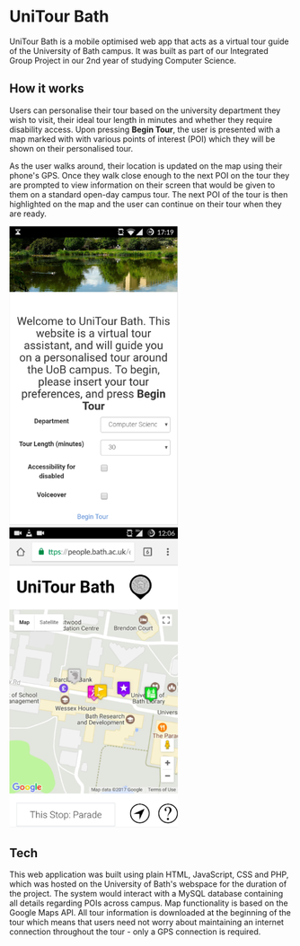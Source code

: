 # UniTour Bath

UniTour Bath is a mobile optimised web app that acts as a virtual tour guide of the University of Bath campus. It was built as part of our Integrated Group Project in our 2nd year of studying Computer Science.

## How it works

Users can personalise their tour based on the university department they wish to visit, their ideal tour length in minutes and whether they require disability access. Upon pressing **Begin Tour**, the user is presented with a map marked with with various points of interest (POI) which they will be shown on their personalised tour.

As the user walks around, their location is updated on the map using their phone's GPS. Once they walk close enough to the next POI on the tour they are prompted to view information on their screen that would be given to them on a standard open-day campus tour. The next POI of the tour is then highlighted on the map and the user can continue on their tour when they are ready.

<p float="left">
  <img src="images/home.png" width="300" alt="Home page" />
  <img src="images/tour.png" width="300" alt="Tour of campus" />
</p>

## Tech

This web application was built using plain HTML, JavaScript, CSS and PHP, which was hosted on the University of Bath's webspace for the duration of the project. The system would interact with a MySQL database containing all details regarding POIs across campus. Map functionality is based on the Google Maps API. All tour information is downloaded at the beginning of the tour which means that users need not worry about maintaining an internet connection throughout the tour - only a GPS connection is required.